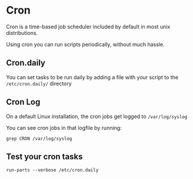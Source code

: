 # Cron
Cron is a time-based job scheduler included by default in most unix distributions.

Using cron you can run scripts periodically, without much hassle.

## Cron.daily
You can set tasks to be run daily by adding a file with your script to the `/etc/cron.daily/` directory

## Cron Log
On a default Linux installation, the cron jobs get logged to `/var/log/syslog`

You can see cron jobs in that logfile by running:
```
grep CRON /var/log/syslog
```

## Test your cron tasks
`run-parts --verbose /etc/cron.daily`
